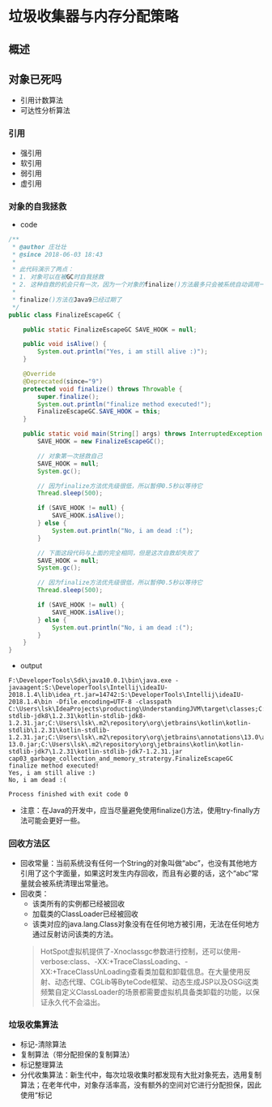 # 垃圾收集器与内存分配策略
## 概述
## 对象已死吗
- 引用计数算法
- 可达性分析算法

### 引用
- 强引用
- 软引用
- 弱引用
- 虚引用

### 对象的自我拯救
- code
```java
/**
 * @author 庄壮壮
 * @since 2018-06-03 18:43
 *
 * 此代码演示了两点：
 * 1. 对象可以在被GC时自我拯救
 * 2. 这种自救的机会只有一次，因为一个对象的finalize()方法最多只会被系统自动调用一次。
 *
 * finalize()方法在Java9已经过期了
 */
public class FinalizeEscapeGC {

    public static FinalizeEscapeGC SAVE_HOOK = null;

    public void isAlive() {
        System.out.println("Yes, i am still alive :)");
    }

    @Override
    @Deprecated(since="9")
    protected void finalize() throws Throwable {
        super.finalize();
        System.out.println("finalize method executed!");
        FinalizeEscapeGC.SAVE_HOOK = this;
    }

    public static void main(String[] args) throws InterruptedException {
        SAVE_HOOK = new FinalizeEscapeGC();

        // 对象第一次拯救自己
        SAVE_HOOK = null;
        System.gc();

        // 因为finalize方法优先级很低，所以暂停0.5秒以等待它
        Thread.sleep(500);

        if (SAVE_HOOK != null) {
            SAVE_HOOK.isAlive();
        } else {
            System.out.println("No, i am dead :(");
        }

        // 下面这段代码与上面的完全相同，但是这次自救却失败了
        SAVE_HOOK = null;
        System.gc();

        // 因为finalize方法优先级很低，所以暂停0.5秒以等待它
        Thread.sleep(500);

        if (SAVE_HOOK != null) {
            SAVE_HOOK.isAlive();
        } else {
            System.out.println("No, i am dead :(");
        }
    }
}
```

- output
```text
F:\DeveloperTools\Sdk\java10.0.1\bin\java.exe -javaagent:S:\DeveloperTools\Intellij\ideaIU-2018.1.4\lib\idea_rt.jar=14742:S:\DeveloperTools\Intellij\ideaIU-2018.1.4\bin -Dfile.encoding=UTF-8 -classpath C:\Users\lsk\IdeaProjects\producting\UnderstandingJVM\target\classes;C:\Users\lsk\.m2\repository\org\jetbrains\kotlin\kotlin-stdlib-jdk8\1.2.31\kotlin-stdlib-jdk8-1.2.31.jar;C:\Users\lsk\.m2\repository\org\jetbrains\kotlin\kotlin-stdlib\1.2.31\kotlin-stdlib-1.2.31.jar;C:\Users\lsk\.m2\repository\org\jetbrains\annotations\13.0\annotations-13.0.jar;C:\Users\lsk\.m2\repository\org\jetbrains\kotlin\kotlin-stdlib-jdk7\1.2.31\kotlin-stdlib-jdk7-1.2.31.jar cap03_garbage_collection_and_memory_stratergy.FinalizeEscapeGC
finalize method executed!
Yes, i am still alive :)
No, i am dead :(

Process finished with exit code 0
```

- 注意：在Java的开发中，应当尽量避免使用finalize()方法，使用try-finally方法可能会更好一些。

### 回收方法区
- 回收常量：当前系统没有任何一个String的对象叫做“abc”，也没有其他地方引用了这个字面量，如果这时发生内存回收，而且有必要的话，这个“abc”常量就会被系统清理出常量池。
- 回收类：
    - 该类所有的实例都已经被回收
    - 加载类的ClassLoader已经被回收
    - 该类对应的java.lang.Class对象没有在任何地方被引用，无法在任何地方通过反射访问该类的方法。
    > HotSpot虚拟机提供了-Xnoclassgc参数进行控制，还可以使用-verbose:class、-XX:+TraceClassLoading、-XX:+TraceClassUnLoading查看类加载和卸载信息。在大量使用反射、动态代理、CGLib等ByteCode框架、动态生成JSP以及OSGi这类频繁自定义ClassLoader的场景都需要虚拟机具备类卸载的功能，以保证永久代不会溢出。
### 垃圾收集算法
- 标记-清除算法
- 复制算法（带分配担保的复制算法）
- 标记整理算法
- 分代收集算法：新生代中，每次垃圾收集时都发现有大批对象死去，选用复制算法；在老年代中，对象存活率高，没有额外的空间对它进行分配担保，因此使用“标记